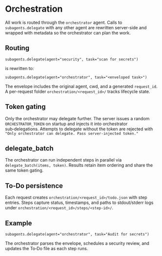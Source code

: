 # Orchestration

All work is routed through the `orchestrator` agent. Calls to `subagents.delegate` with any other agent are rewritten server-side and wrapped with metadata so the orchestrator can plan the work.

## Routing

```
subagents.delegate(agent="security", task="scan for secrets")
```

is rewritten to:

```
subagents.delegate(agent="orchestrator", task="<enveloped task>")
```

The envelope includes the original agent, cwd, and a generated `request_id`. A per-request folder `orchestration/<request_id>/` tracks lifecycle state.

## Token gating

Only the orchestrator may delegate further. The server issues a random `ORCHESTRATOR_TOKEN` on startup and injects it into orchestrator sub‑delegations. Attempts to delegate without the token are rejected with `"Only orchestrator can delegate. Pass server-injected token."`

## delegate_batch

The orchestrator can run independent steps in parallel via `delegate_batch(items, token)`. Results retain item ordering and share the same token gating.

## To‑Do persistence

Each request creates `orchestration/<request_id>/todo.json` with step entries. Steps capture status, timestamps, and paths to stdout/stderr logs under `orchestration/<request_id>/steps/<step-id>/`.

## Example

```
subagents.delegate(agent="orchestrator", task="Audit for secrets")
```

The orchestrator parses the envelope, schedules a security review, and updates the To‑Do file as each step runs.
